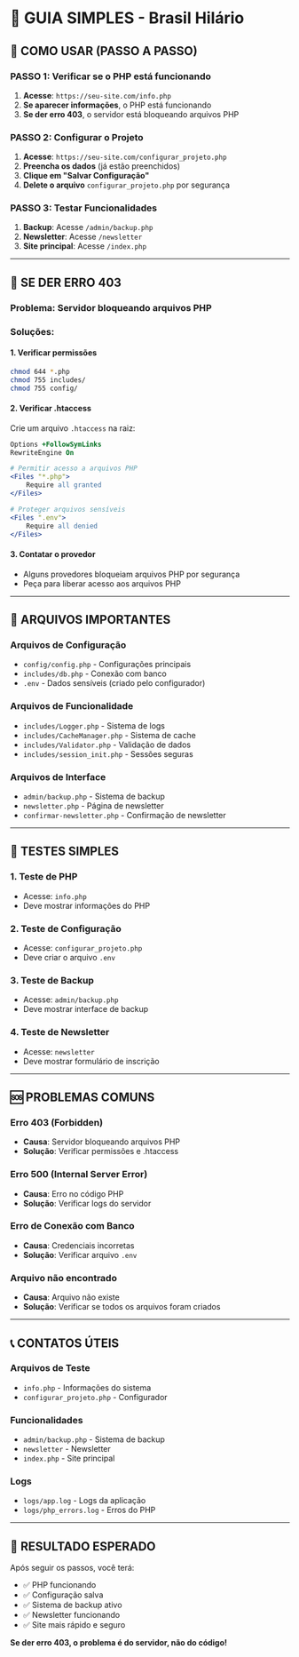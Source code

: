 # 🎯 GUIA SIMPLES - Brasil Hilário

## 🚀 **COMO USAR (PASSO A PASSO)**

### **PASSO 1: Verificar se o PHP está funcionando**
1. **Acesse**: `https://seu-site.com/info.php`
2. **Se aparecer informações**, o PHP está funcionando
3. **Se der erro 403**, o servidor está bloqueando arquivos PHP

### **PASSO 2: Configurar o Projeto**
1. **Acesse**: `https://seu-site.com/configurar_projeto.php`
2. **Preencha os dados** (já estão preenchidos)
3. **Clique em "Salvar Configuração"**
4. **Delete o arquivo** `configurar_projeto.php` por segurança

### **PASSO 3: Testar Funcionalidades**
1. **Backup**: Acesse `/admin/backup.php`
2. **Newsletter**: Acesse `/newsletter`
3. **Site principal**: Acesse `/index.php`

---

## 🔧 **SE DER ERRO 403**

### **Problema**: Servidor bloqueando arquivos PHP
### **Soluções**:

#### **1. Verificar permissões**
```bash
chmod 644 *.php
chmod 755 includes/
chmod 755 config/
```

#### **2. Verificar .htaccess**
Crie um arquivo `.htaccess` na raiz:
```apache
Options +FollowSymLinks
RewriteEngine On

# Permitir acesso a arquivos PHP
<Files "*.php">
    Require all granted
</Files>

# Proteger arquivos sensíveis
<Files ".env">
    Require all denied
</Files>
```

#### **3. Contatar o provedor**
- Alguns provedores bloqueiam arquivos PHP por segurança
- Peça para liberar acesso aos arquivos PHP

---

## 📁 **ARQUIVOS IMPORTANTES**

### **Arquivos de Configuração**
- `config/config.php` - Configurações principais
- `includes/db.php` - Conexão com banco
- `.env` - Dados sensíveis (criado pelo configurador)

### **Arquivos de Funcionalidade**
- `includes/Logger.php` - Sistema de logs
- `includes/CacheManager.php` - Sistema de cache
- `includes/Validator.php` - Validação de dados
- `includes/session_init.php` - Sessões seguras

### **Arquivos de Interface**
- `admin/backup.php` - Sistema de backup
- `newsletter.php` - Página de newsletter
- `confirmar-newsletter.php` - Confirmação de newsletter

---

## 🎯 **TESTES SIMPLES**

### **1. Teste de PHP**
- Acesse: `info.php`
- Deve mostrar informações do PHP

### **2. Teste de Configuração**
- Acesse: `configurar_projeto.php`
- Deve criar o arquivo `.env`

### **3. Teste de Backup**
- Acesse: `admin/backup.php`
- Deve mostrar interface de backup

### **4. Teste de Newsletter**
- Acesse: `newsletter`
- Deve mostrar formulário de inscrição

---

## 🆘 **PROBLEMAS COMUNS**

### **Erro 403 (Forbidden)**
- **Causa**: Servidor bloqueando arquivos PHP
- **Solução**: Verificar permissões e .htaccess

### **Erro 500 (Internal Server Error)**
- **Causa**: Erro no código PHP
- **Solução**: Verificar logs do servidor

### **Erro de Conexão com Banco**
- **Causa**: Credenciais incorretas
- **Solução**: Verificar arquivo `.env`

### **Arquivo não encontrado**
- **Causa**: Arquivo não existe
- **Solução**: Verificar se todos os arquivos foram criados

---

## 📞 **CONTATOS ÚTEIS**

### **Arquivos de Teste**
- `info.php` - Informações do sistema
- `configurar_projeto.php` - Configurador

### **Funcionalidades**
- `admin/backup.php` - Sistema de backup
- `newsletter` - Newsletter
- `index.php` - Site principal

### **Logs**
- `logs/app.log` - Logs da aplicação
- `logs/php_errors.log` - Erros do PHP

---

## 🎉 **RESULTADO ESPERADO**

Após seguir os passos, você terá:
- ✅ PHP funcionando
- ✅ Configuração salva
- ✅ Sistema de backup ativo
- ✅ Newsletter funcionando
- ✅ Site mais rápido e seguro

**Se der erro 403, o problema é do servidor, não do código!** 